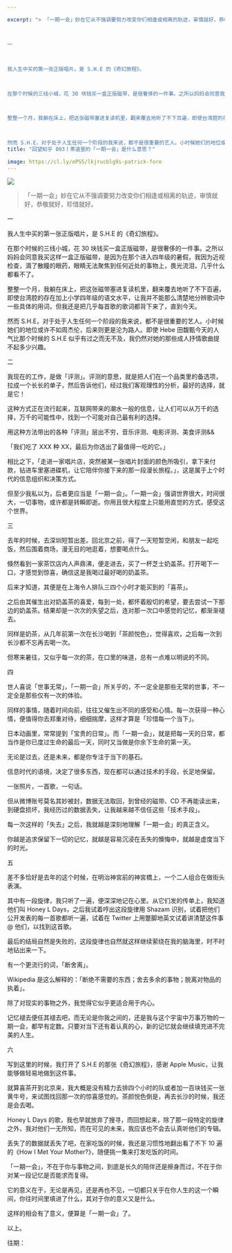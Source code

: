 ```yaml
---

excerpt: "> 「一期一会」妙在它从不强调要努力改变你们相逢或相离的轨迹，审慎就好，恭敬就好，珍惜就好。



一



我人生中买的第一张正版唱片，是 S.H.E 的《奇幻旅程》。



在那个时候的三线小城，花 30 块钱买一盒正版磁带，是很奢侈的一件事。之所以妈妈会同意我买这样一盒正版磁带，是因为在那个进入四年级的暑假，我因为近视检查，滴了散瞳的眼药，眼睛无法聚焦到任何近处的事物上，畏光流泪，几乎什么都看不了。



整整一个月，我躺在床上，把这张磁带塞进复读机里，翻来覆去地听了不下百遍，即使台湾腔的存在加上小学四年级的语文水平，让我并不能那么清楚地分辨歌词中一些具体的用词，但我还是把几乎每首歌的歌词都背下来了，直到今天。



然而 S.H.E，对于处于人生任何一个阶段的我来说，都不是很重要的艺人。小时候她们的地位或许不如周杰伦，后来则更是沦为路人。即使 Hebe 田馥甄今天的人气比那个时候的 S.H.E 似乎有过之而无不及，我仍然对她的那些成人抒情歌曲提不起多少兴趣。"
title: "回望知乎 003丨茶道里的「一期一会」是什么意思？"

image: https://cl.ly/oPS5/lkjrucblg9i-patrick-fore
---
```



![](https://cl.ly/oPS5/lkjrucblg9i-patrick-fore)

> 「一期一会」妙在它从不强调要努力改变你们相逢或相离的轨迹，审慎就好，恭敬就好，珍惜就好。

一

我人生中买的第一张正版唱片，是 S.H.E 的《奇幻旅程》。

在那个时候的三线小城，花 30 块钱买一盒正版磁带，是很奢侈的一件事。之所以妈妈会同意我买这样一盒正版磁带，是因为在那个进入四年级的暑假，我因为近视检查，滴了散瞳的眼药，眼睛无法聚焦到任何近处的事物上，畏光流泪，几乎什么都看不了。

整整一个月，我躺在床上，把这张磁带塞进复读机里，翻来覆去地听了不下百遍，即使台湾腔的存在加上小学四年级的语文水平，让我并不能那么清楚地分辨歌词中一些具体的用词，但我还是把几乎每首歌的歌词都背下来了，直到今天。

然而 S.H.E，对于处于人生任何一个阶段的我来说，都不是很重要的艺人。小时候她们的地位或许不如周杰伦，后来则更是沦为路人。即使 Hebe 田馥甄今天的人气比那个时候的 S.H.E 似乎有过之而无不及，我仍然对她的那些成人抒情歌曲提不起多少兴趣。

二

我现在的工作，是做「评测」。评测的意思，就是把人们在一个品类里的备选项，拉成一个长长的单子，然后告诉他们，经过我们客观理性的分析，最好的选择，就是它！

这种方式正在流行起来，互联网带来的潮水一般的信息，让人们可以从万千的选择，万千的可能性中，找到一个可能对自己最有利的选择。

用这种方法带出的各种「评测」层出不穷，音乐评测、电影评测、美食评测&&

「我们吃了 XXX 种 XX，最后为你选出了最值得一吃的它。」

相比之下，「走进一家唱片店，突然被某一张唱片封面的颜色所吸引，拿下来付款，钻进车里塞进碟机，让它陪伴你接下来的那一段漫长旅程。」，这是属于上个时代的信息组织和决策方式。

但至少我私以为，后者更应当是「一期一会」。「一期一会」强调世界很大，时间很大，一切事物，或许都是转瞬即逝。你用且很大程度上只能用直觉的方式，感受这个世界。

三

去年的时候，去深圳短暂出差。回北京之前，得了一天短暂空闲，和朋友一起吃饭，然后围着商场，漫无目的地逛着，想要喝点什么。

倏然看到一家茶饮店内人声鼎沸，便走进去，买了一杯芝士奶盖茶。打开喝下一口，才感觉到惊喜，确信这是我喝过最好喝的奶盖茶。

后来才知道，其便是在上海令人排队三四个小时才能买到的「喜茶」。

之后由其催生出对奶盖茶的喜爱，每到一处，都怀着殷切的希望，要去尝试一下那边的奶盖茶。结果却是一次次的失望之后，连对那一次口中感觉的记忆，都渐渐褪去。

同样是奶茶，从几年前第一次在长沙喝到「茶颜悦色」，觉得喜欢，之后每一次到长沙都不忘再去喝一次。

但寒来暑往，又似乎每一次的茶，在口里的味道，总有一点难以明说的不同。

四

世人喜说「世事无常」，「一期一会」所关乎的，不一定全是那些无常的世事，不一定全是那些仅有一次的体验。

同样的事情，随着时间向前，往往又催生出不同的感受和心情。每一次获得一种心情，便值得你去郑重对待，细细揣摩，这样才算是「珍惜每一个当下」。

日本动画里，常常提到「宝贵的日常」。而「一期一会」，就是把每一天的日常，都当作是你已度过生命的最后一天，同时又当做是你余下生命的第一天。

无论是过去，还是未来，都是你专注于当下的基石。

信息时代的语境，决定了很多东西，现在都可以通过技术的手段，长足地保留。

一张照片，一首歌，一句话。

但从微博账号莫名其妙被封，数据无法取回，到曾经的磁带、CD 不再能读出来，到硬盘损坏，我经历过的数据丢失，让我越来越不信任这些「技术手段」。

每一次这样的「失去」之后，我就越是深刻地理解「一期一会」的真正含义。

你越是追求保留下一切的记忆，就越是容易沉浸在丢失的懊悔中，就越是虚度当下的时光。

五

差不多恰好是去年的这个时候，在明治神宮前的神宮橋上，一个二人组合在做街头表演。

其中有一段旋律，我只听了一遍，便深深地记在心里。从它们发的传单上，我知道他们叫 Honey L Days，之后我试着哼出这段旋律用 Shazam 识别，试着把他们公开发表的每一首歌都听一遍，试着在 Twitter 上用蹩脚地英文试着讲清楚这件事 @ 他们，以找到这首歌。

最后的结局自然是失败的，这段旋律也自然就这样继续萦绕在我的脑海里，时不时地钻出来一下。

有一个更流行的词，「断舍离」。

Wikipedia 是这么解释的：「断绝不需要的东西；舍去多余的事物；脱离对物品的执着」。

除了对现实的事物之外，我觉得它似乎更适合用于内心。

记忆褪去便任其褪去吧，而无论是你我之间的，还是我与这个宇宙中万事万物的一期一会，都早有定数。只要对当下还有着认真的心，新的记忆就会继续填充进不完美的人生。

六

写到这里的时候，我打开了 S.H.E 的那张《奇幻旅程》，感谢 Apple Music，让我能够做轻易地做到这件事。

就算喜茶开到北京来，我大概是没有精力去排四个小时的队或者加一百块钱买一张黄牛号，来试图找回那一次的惊喜感觉的。茶颜悦色倒是，再去长沙的时候，我还是会去喝。

Honey L Days 的歌，我也早就放弃了搜寻，而回想起来，除了那一段特定的旋律之外，我对他们一无所知，而在可见的未来，我应该也不会去认真听他们的专辑。

丢失了的数据就丢失了吧，在家吃饭的时候，我还是习惯性地翻出看了不下 10 遍的《How I Met Your Mother?》，随便挑一集来打发吃饭的时间。

「一期一会」，不在于你与事物之间，到底是长久的陪伴还是擦身而过，不在于你对某一段记忆是否能求而复得。

它的意义在于，无论是再见，还是再也不见，一切都只关乎在你人生的这一个瞬间，你往时间里填进了什么，其对于你的意义又是什么。

这样的相会有了意义，便算是「一期一会」了。

以上。

往期：